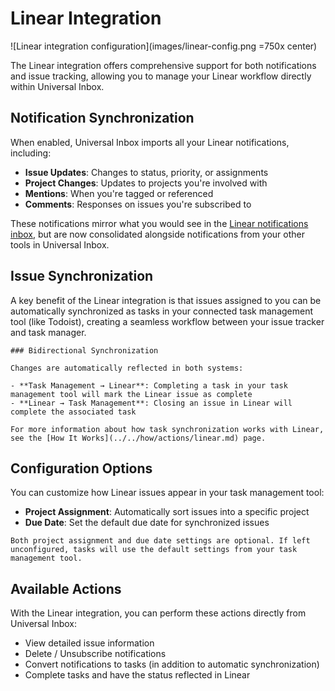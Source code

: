 # Linear Integration

![Linear integration configuration](images/linear-config.png =750x center)

The Linear integration offers comprehensive support for both notifications and issue tracking, allowing you to manage your Linear workflow directly within Universal Inbox.

## Notification Synchronization

When enabled, Universal Inbox imports all your Linear notifications, including:

- **Issue Updates**: Changes to status, priority, or assignments
- **Project Changes**: Updates to projects you're involved with
- **Mentions**: When you're tagged or referenced
- **Comments**: Responses on issues you're subscribed to

These notifications mirror what you would see in the [Linear notifications inbox](https://linear.app/docs/inbox), but are now consolidated alongside notifications from your other tools in Universal Inbox.

## Issue Synchronization

A key benefit of the Linear integration is that issues assigned to you can be automatically synchronized as tasks in your connected task management tool (like Todoist), creating a seamless workflow between your issue tracker and task manager.

```admonish info
### Bidirectional Synchronization

Changes are automatically reflected in both systems:

- **Task Management → Linear**: Completing a task in your task management tool will mark the Linear issue as complete
- **Linear → Task Management**: Closing an issue in Linear will complete the associated task

For more information about how task synchronization works with Linear, see the [How It Works](../../how/actions/linear.md) page.
```

## Configuration Options

You can customize how Linear issues appear in your task management tool:

- **Project Assignment**: Automatically sort issues into a specific project
- **Due Date**: Set the default due date for synchronized issues

```admonish tip
Both project assignment and due date settings are optional. If left unconfigured, tasks will use the default settings from your task management tool.
```

## Available Actions

With the Linear integration, you can perform these actions directly from Universal Inbox:

- View detailed issue information
- Delete / Unsubscribe notifications 
- Convert notifications to tasks (in addition to automatic synchronization)
- Complete tasks and have the status reflected in Linear
